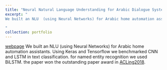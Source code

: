 ```yaml
---
title: "Neural Natural Language Understanding for Arabic Dialogue Systems [Paper]"
excerpt: "
We built an NLU  (using Neural Networks) for Arabic home automation assistants. Using Keras and Tensorflow we benchmarked CNN and LSTM in text classification. for named entity recognition we used BiLSTM. the paper won the outstanding paper award in [ACLing2018](https://www.acling.org/).

"
collection: portfolio
---
```


[webpage](https://www.sciencedirect.com/science/article/pii/S1877050918321835)
We built an NLU  (using Neural Networks) for Arabic home automation assistants. Using Keras and Tensorflow we benchmarked CNN and LSTM in text classification. for named entity recognition we used BiLSTM. the paper won the outstanding paper award in [ACLing2018](https://www.acling.org/).